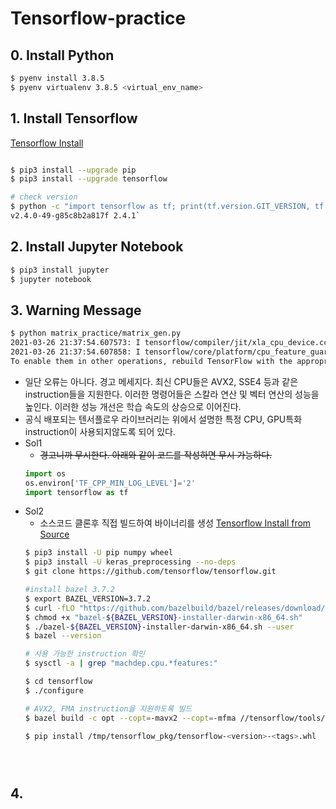 # Tensorflow-practice

## 0. Install Python
```bash
$ pyenv install 3.8.5
$ pyenv virtualenv 3.8.5 <virtual_env_name>
```

## 1. Install Tensorflow
[Tensorflow Install](https://www.tensorflow.org/install/pip?hl=ko#macos)
```bash

$ pip3 install --upgrade pip
$ pip3 install --upgrade tensorflow

# check version
$ python -c "import tensorflow as tf; print(tf.version.GIT_VERSION, tf.version.VERSION)"
v2.4.0-49-g85c8b2a817f 2.4.1`
```

## 2. Install Jupyter Notebook
```bash
$ pip3 install jupyter 
$ jupyter notebook
```

## 3. Warning Message
```bash
$ python matrix_practice/matrix_gen.py
2021-03-26 21:37:54.607573: I tensorflow/compiler/jit/xla_cpu_device.cc:41] Not creating XLA devices, tf_xla_enable_xla_devices not set
2021-03-26 21:37:54.607858: I tensorflow/core/platform/cpu_feature_guard.cc:142] This TensorFlow binary is optimized with oneAPI Deep Neural Network Library (oneDNN) to use the following CPU instructions in performance-critical operations:  AVX2 FMA
To enable them in other operations, rebuild TensorFlow with the appropriate compiler flags.
``` 
- 일단 오류는 아니다. 경고 메세지다. 최신 CPU들은 AVX2, SSE4 등과 같은 instruction들을 지원한다. 이러한 명령어들은 스칼라 연산 및 벡터 연산의 성능을 높인다. 이러한 성능 개선은 학습 속도의 상승으로 이어진다.
- 공식 배포되는 텐서플로우 라이브러리는 위에서 설명한 특정 CPU, GPU특화 instruction이 사용되지않도록 되어 있다. 
- Sol1
	- ~~경고니까 무시한다. 아래와 같이 코드를 작성하면 무시 가능하다.~~
	```python
	import os
	os.environ['TF_CPP_MIN_LOG_LEVEL']='2'
	import tensorflow as tf
	```
- Sol2
	- 소스코드 클론후 직접 빌드하여 바이너리를 생성
	[Tensorflow Install from Source](https://www.tensorflow.org/install/source?hl=ko#macos_1)
	```bash
	$ pip3 install -U pip numpy wheel
	$ pip3 install -U keras_preprocessing --no-deps
	$ git clone https://github.com/tensorflow/tensorflow.git
	
	#install bazel 3.7.2
	$ export BAZEL_VERSION=3.7.2
	$ curl -fLO "https://github.com/bazelbuild/bazel/releases/download/${BAZEL_VERSION}/bazel-${BAZEL_VERSION}-installer-darwin-x86_64.sh"
	$ chmod +x "bazel-${BAZEL_VERSION}-installer-darwin-x86_64.sh"
	$ ./bazel-${BAZEL_VERSION}-installer-darwin-x86_64.sh --user
	$ bazel --version

	# 사용 가능한 instruction 확인
	$ sysctl -a | grep "machdep.cpu.*features:"

	$ cd tensorflow
	$ ./configure
	
	# AVX2, FMA instruction을 지원하도록 빌드
	$ bazel build -c opt --copt=-mavx2 --copt=-mfma //tensorflow/tools/pip_package:build_pip_package

	$ pip install /tmp/tensorflow_pkg/tensorflow-<version>-<tags>.whl
	




	```	 

## 4. 
